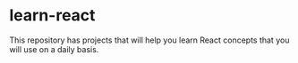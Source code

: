 # learn-react
This repository has projects that will help you learn React concepts that you will use on a daily basis.

